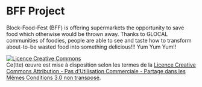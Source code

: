 BFF Project
=========

Block-Food-Fest (BFF) is offering supermarkets the opportunity to save food which otherwise would be thrown away. 
Thanks to GLOCAL communities of foodies, people are able to see and taste how to transform about-to-be wasted food into something delicious!!!
Yum Yum Yum!!


<a rel="license" href="http://creativecommons.org/licenses/by-nc-sa/3.0/deed.fr"><img alt="Licence Creative Commons" style="border-width:0" src="http://i.creativecommons.org/l/by-nc-sa/3.0/88x31.png" /></a><br />Ce(tte) œuvre est mise à disposition selon les termes de la <a rel="license" href="http://creativecommons.org/licenses/by-nc-sa/3.0/deed.fr">Licence Creative Commons Attribution - Pas d’Utilisation Commerciale - Partage dans les Mêmes Conditions 3.0 non transposé</a>.
